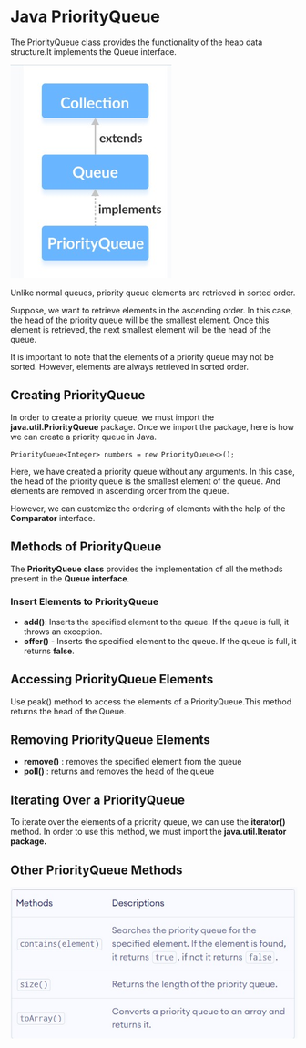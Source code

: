 # Java PriorityQueue
The PriorityQueue class provides the functionality of the heap data structure.It implements the Queue interface.



![Queue Interface](./Photos/Queueinterface.jpg)

Unlike normal queues, priority queue elements are retrieved in sorted order.

Suppose, we want to retrieve elements in the ascending order. In this case, the head of the priority queue will be the smallest element. Once this element is retrieved, the next smallest element will be the head of the queue.

It is important to note that the elements of a priority queue may not be sorted. However, elements are always retrieved in sorted order.

## Creating PriorityQueue
In order to create a priority queue, we must import the **java.util.PriorityQueue** package. Once we import the package, here is how we can create a priority queue in Java.
```
PriorityQueue<Integer> numbers = new PriorityQueue<>();
```

Here, we have created a priority queue without any arguments. In this case, the head of the priority queue is the smallest element of the queue. And elements are removed in ascending order from the queue.

However, we can customize the ordering of elements with the help of the **Comparator** interface.

## Methods of PriorityQueue
The **PriorityQueue class** provides the implementation of all the methods present in the **Queue interface**.

### Insert Elements to PriorityQueue
- **add()**: Inserts the specified element to the queue. If the queue is full, it throws an exception.
- **offer()** - Inserts the specified element to the queue. If the queue is full, it returns **false**.

## Accessing PriorityQueue Elements
Use peak() method to access the elements of a PriorityQueue.This method returns the head of the Queue.

## Removing PriorityQueue Elements
- **remove()** : removes the specified element from the queue
- **poll()** : returns and removes the head of the queue

## Iterating Over a PriorityQueue
To iterate over the elements of a priority queue, we can use the **iterator()** method. In order to use this method, we must import the **java.util.Iterator package.**

## Other PriorityQueue Methods
![Other methods of PriorityQueue](./Photos/PriorityQueueOtherMethods.jpg)